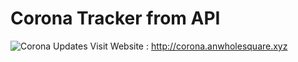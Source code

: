 # Corona Tracker from API
![Corona Updates](master/corona.png)
Visit Website : http://corona.anwholesquare.xyz